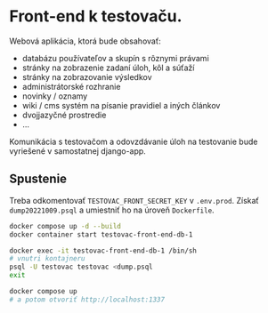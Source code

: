 # Front-end k testovaču.

Webová aplikácia, ktorá bude obsahovať:
- databázu používateľov a skupín s rôznymi právami
- stránky na zobrazenie zadaní úloh, kôl a súťaží
- stránky na zobrazovanie výsledkov
- administrátorské rozhranie
- novinky / oznamy
- wiki / cms systém na písanie pravidiel a iných článkov
- dvojjazyčné prostredie
- ...

Komunikácia s testovačom a odovzdávanie úloh na testovanie bude vyriešené v samostatnej django-app.

## Spustenie

Treba odkomentovať `TESTOVAC_FRONT_SECRET_KEY` v `.env.prod`.
Získať `dump20221009.psql` a umiestniť ho na úroveň `Dockerfile`.

```bash
docker compose up -d --build
docker container start testovac-front-end-db-1

docker exec -it testovac-front-end-db-1 /bin/sh
# vnutri kontajneru
psql -U testovac testovac <dump.psql
exit

docker compose up
# a potom otvoriť http://localhost:1337
```

